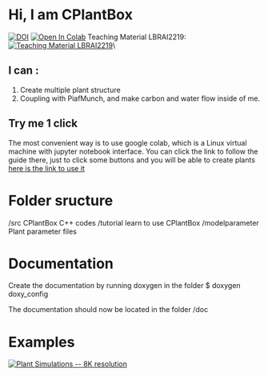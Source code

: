 
# Hi, I am CPlantBox

[![DOI](https://zenodo.org/badge/95107851.svg)](https://zenodo.org/badge/latestdoi/95107851) [![Open In Colab](https://colab.research.google.com/assets/colab-badge.svg)](https://colab.research.google.com/github/Plant-Root-Soil-Interactions-Modelling/CPlantBox/blob/master/tutorial/jupyter/CPlantBox_PiafMunch_Tutorial_(include_installation).ipynb) Teaching Material LBRAI2219:[![Teaching Material LBRAI2219](https://badgen.net/badge/Launch/on%20Google%20Colab/blue?icon=terminal)](https://colab.research.google.com/github/Plant-Root-Soil-Interactions-Modelling/CPlantBox/blob/master/tutorial/jupyter/CPlantBox_Lesson.ipynb)\
## I can :
1. Create multiple plant structure
2. Coupling with PiafMunch, and make carbon and water flow inside of me.

## Try me 1 click

The most convenient way is to use google colab, which is a Linux virtual machine with jupyter notebook interface.
You can click the link to follow the guide there, just to click some buttons and you will be able to create plants
[here is the link to use it](https://colab.research.google.com/github/Plant-Root-Soil-Interactions-Modelling/CPlantBox/blob/master/python/CPlantBox_PiafMunch_Tutorial_(include_installation).ipynb)


# Folder sructure

/src			CPlantBox C++ codes
/tutorial 		learn to use CPlantBox
/modelparameter		Plant parameter files


# Documentation

Create the documentation by running doxygen in the folder 
$ doxygen doxy_config

The documentation should now be located in the folder /doc


# Examples


[![Plant Simulations -- 8K resolution](https://img.youtube.com/vi/jNbvjW-WFvk/0.jpg)](https://www.youtube.com/watch?v=jNbvjW-WFvk "CPlantBox Simulations -- 8K resolution")




